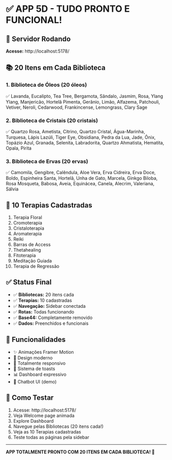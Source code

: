 # ✅ APP 5D - TUDO PRONTO E FUNCIONAL!

## 🎯 **Servidor Rodando**

**Acesse:** http://localhost:5178/

## 📚 **20 Itens em Cada Biblioteca**

### 1. **Biblioteca de Óleos** (20 óleos)
✅ Lavanda, Eucalipto, Tea Tree, Bergamota, Sândalo, Jasmim, Rosa, Ylang Ylang, Manjericão, Hortelã Pimenta, Gerânio, Limão, Alfazema, Patchouli, Vetiver, Neroli, Cedarwood, Frankincense, Lemongrass, Clary Sage

### 2. **Biblioteca de Cristais** (20 cristais)
✅ Quartzo Rosa, Ametista, Citrino, Quartzo Cristal, Água-Marinha, Turquesa, Lápis Lazúli, Tiger Eye, Obsidiana, Pedra da Lua, Jade, Ônix, Topázio Azul, Granada, Selenita, Labradorita, Quartzo Ahmatista, Hematita, Opala, Pirita

### 3. **Biblioteca de Ervas** (20 ervas)
✅ Camomila, Gengibre, Calêndula, Aloe Vera, Erva Cidreira, Erva Doce, Boldo, Espinheira Santa, Hortelã, Unha de Gato, Marcela, Ginkgo Biloba, Rosa Mosqueta, Babosa, Aveia, Equinácea, Canela, Alecrim, Valeriana, Sálvia

## 🎯 **10 Terapias Cadastradas**

1. Terapia Floral
2. Cromoterapia
3. Cristaloterapia
4. Aromaterapia
5. Reiki
6. Barras de Access
7. Thetahealing
8. Fitoterapia
9. Meditação Guiada
10. Terapia de Regressão

## ✅ **Status Final**

- ✅ **Bibliotecas:** 20 itens cada
- ✅ **Terapias:** 10 cadastradas
- ✅ **Navegação:** Sidebar conectada
- ✅ **Rotas:** Todas funcionando
- ✅ **Base44:** Completamente removido
- ✅ **Dados:** Preenchidos e funcionais

## 🎨 **Funcionalidades**

- ✨ Animações Framer Motion
- 🎨 Design moderno
- 📱 Totalmente responsivo
- 🔔 Sistema de toasts
- 📊 Dashboard expressivo
- 🤖 Chatbot UI (demo)

## 🚀 **Como Testar**

1. Acesse: http://localhost:5178/
2. Veja Welcome page animada
3. Explore Dashboard
4. Navegue pelas Bibliotecas (20 itens cada!)
5. Veja as 10 Terapias cadastradas
6. Teste todas as páginas pela sidebar

---

**APP TOTALMENTE PRONTO COM 20 ITENS EM CADA BIBLIOTECA! 🎉**

